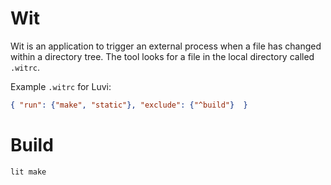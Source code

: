 Wit
===

Wit is an application to trigger an external process when a file has changed
within a directory tree. The tool looks for a file in the local directory
called `.witrc`.

Example `.witrc` for Luvi:

```json
{ "run": {"make", "static"}, "exclude": {"^build"}  }
```

Build
=====

```
lit make
```

